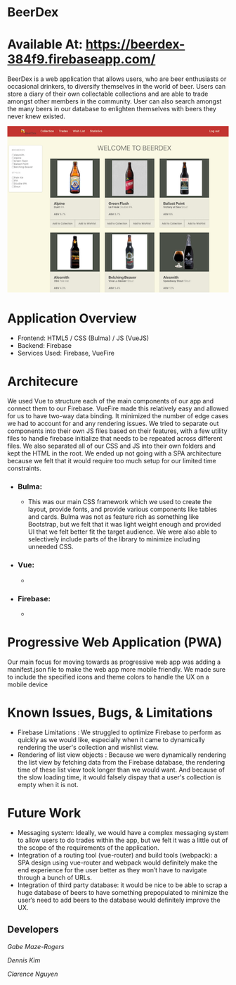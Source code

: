 # BeerDex
# Available At: https://beerdex-384f9.firebaseapp.com/

BeerDex is a web application that allows users, who are beer enthusiasts or occasional drinkers, to diversify themselves in the world of beer. Users can store a diary of their own collectable collections and are able to trade amongst other members in the community. User can also search amongst the many beers in our database to enlighten themselves with beers they never knew existed. 

![ScreenShot of HomePage](/src/img/home-page-ss.png)

# Application Overview
* Frontend: HTML5 / CSS (Bulma)  / JS (VueJS)
* Backend: Firebase
* Services Used: Firebase, VueFire


# Architecure 
We used Vue to structure each of the main components of our app and connect them to our Firebase. VueFire made this relatively easy and allowed for us to have two-way data binding. It minimized the number of edge cases we had to account for and any rendering issues. We tried to separate out components into their own JS files based on their features, with a few utility files to handle firebase initialize that needs to be repeated across different files. We also separated all of our CSS and JS into their own folders and kept the HTML in the root. We ended up not going with a SPA architecture because we felt that it would require too much setup for our limited time constraints.

* ### Bulma: 
  * This was our main CSS framework which we used to create the layout, provide fonts, and provide various components like tables and cards. Bulma was not as feature rich as something like Bootstrap, but we felt that it was light weight enough and provided UI that we felt better fit the target audience. We were also able to selectively include parts of the library to minimize including unneeded CSS. 

* ### Vue: 
  * 

* ### Firebase: 
  *

# Progressive Web Application (PWA)
Our main focus for moving towards as progressive web app was adding a manifest.json file to make the web app more mobile friendly. We made sure to include the specified icons and theme colors to handle the UX on a mobile device

# Known Issues, Bugs, & Limitations
* Firebase Limitations : We struggled to optimize Firebase to perform as quickly as we would like, especially when it came to dynamically rendering the user's collection and wishlist view.
* Rendering of list view objects : Because we were dynamically rendering the list view by fetching data from the Firebase database, the rendering time of these list view took longer than we would want. And because of the slow loading time, it would falsely dispay that a user's collection is empty when it is not.  

# Future Work
* Messaging system: Ideally, we would have a complex messaging system to allow users to do trades within the app, but we felt it was a little out of the scope of the requirements of the application.
* Integration of a routing tool (vue-router) and build tools (webpack): a SPA design using vue-router and webpack would definitely make the end experience for the user better as they won’t have to navigate through a bunch of URLs. 
* Integration of third party database: it would be nice to be able to scrap a huge database of beers to have something prepopulated to minimize the user’s need to add beers to the database would definitely improve the UX. 


## Developers 
*Gabe Maze-Rogers* 

*Dennis Kim* 

*Clarence Nguyen* 

